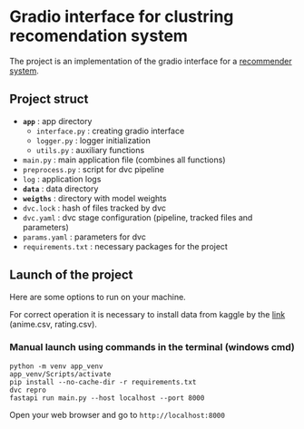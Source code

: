# Gradio interface for clustring recomendation system
The project is an implementation of the gradio interface for a [recommender system](https://github.com/michael-bmstu/clustering_recomend_system).

## Project struct
* **`app`** : app directory
    * `interface.py` : creating gradio interface
    * `logger.py` : logger initialization
    * `utils.py` : auxiliary functions
* `main.py` : main application file (combines all functions)
* `preprocess.py` : script for dvc pipeline
* `log` : application logs
* **`data`** : data directory
* **`weigths`** : directory with model weights
* `dvc.lock` : hash of files tracked by dvc
* `dvc.yaml` : dvc stage configuration (pipeline, tracked files and parameters)
* `params.yaml` : parameters for dvc
* `requirements.txt` : necessary packages for the project

## Launch of the project
Here are some options to run on your machine. 

For correct operation it is necessary to install data from kaggle by the [link](https://www.kaggle.com/datasets/CooperUnion/anime-recommendations-database)
(anime.csv, rating.csv).

### Manual launch using commands in the terminal (windows cmd)
```
python -m venv app_venv
app_venv/Scripts/activate
pip install --no-cache-dir -r requirements.txt
dvc repro
fastapi run main.py --host localhost --port 8000
```
Open your web browser and go to `http://localhost:8000`
